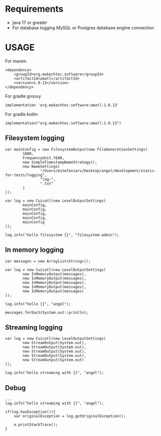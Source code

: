 # Requirements #

- java 17 or greater
- For database logging MySQL or Postgres database engine connection

# USAGE #

For maven

    <dependency>
        <groupId>org.makechtec.software</groupId>
        <artifactId>amatl</artifactId>
        <version>1.0.13</version>
    </dependency>

For gradle groovy

    implementation 'org.makechtec.software:amatl:1.0.13'

For gradle kotlin

    implementation("org.makechtec.software:amatl:1.0.13")

## Filesystem logging ##

    var mainConfig = new FilesystemOutput(new FileGenerationSettings(
            1000,
            FrequencyUnit.YEAR,
            new SimpleTimestampNameStrategy(),
            new NameSettings(
                    "/Users/estefaniarv/Desktop/angel/development/static-for-tests/logging",
                    "log-",
                    ".txt"
            )
    ));

    var log = new Cuicatl(new LevelOutputSettings(
            mainConfig,
            mainConfig,
            mainConfig,
            mainConfig,
            mainConfig
    ));

    log.info("hello filesystem {}", "filesystem-admin");

## In memory logging ##

    var messages = new ArrayList<String>();

    var log = new Cuicatl(new LevelOutputSettings(
            new InMemoryOutput(messages),
            new InMemoryOutput(messages),
            new InMemoryOutput(messages),
            new InMemoryOutput(messages),
            new InMemoryOutput(messages)
    ));

    log.info("hello {}", "angel");

    messages.forEach(System.out::println);

## Streaming logging ##

    var log = new Cuicatl(new LevelOutputSettings(
            new StreamOutput(System.out),
            new StreamOutput(System.out),
            new StreamOutput(System.out),
            new StreamOutput(System.out),
            new StreamOutput(System.out)
    ));

    log.info("hello streaming with {}", "angel");


## Debug ##

    ...
    log.info("hello streaming with {}", "angel");

    if(log.hasException()){
        var originalException = log.getOriginalException();

        e.printStackTrace();
    }
